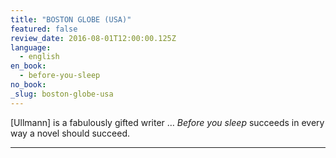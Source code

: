 ```yaml
---
title: "BOSTON GLOBE (USA)"
featured: false
review_date: 2016-08-01T12:00:00.125Z
language:
  - english
en_book:
  - before-you-sleep
no_book:
_slug: boston-globe-usa
---
```


[Ullmann] is a fabulously gifted writer … _Before you sleep_ succeeds in every way a novel should succeed.

---
